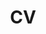 ---
layout: page
permalink: /assets/pdf/cv_twkim_250811.pdf
title: CV
nav: true
nav_order: 1
cv_pdf: # you can also use external links here
description: This is a description of the page. You can modify it in '_pages/cv.md'. You can also change or remove the top pdf download button.
---